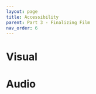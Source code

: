 ```yaml
---
layout: page
title: Accessibility
parent: Part 3 - Finalizing Film
nav_order: 6
---
```

# Visual

# Audio
